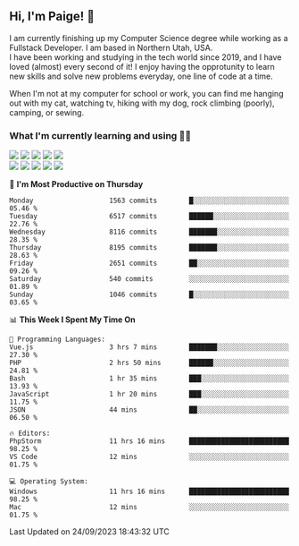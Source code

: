 ## Hi, I'm Paige! :vulcan_salute:

I am currently finishing up my Computer Science degree while working as a Fullstack Developer. I am based in Northern Utah, USA. \
I have been working and studying in the tech world since 2019, and I have loved (almost) every second of it! I enjoy having the opprotunity to learn new skills and solve new problems everyday, one line of code at a time.  

When I'm not at my computer for school or work, you can find me hanging out with my cat, watching tv, hiking with my dog, rock climbing (poorly), camping, or sewing.  

### What I'm currently learning and using :woman_technologist:
![](https://img.shields.io/badge/Laravel-FF2D20?style=for-the-badge&logo=laravel&logoColor=white) 
![](https://img.shields.io/badge/PHP-777BB4?style=for-the-badge&logo=php&logoColor=white)
![](https://img.shields.io/badge/Vue.js-35495E?style=for-the-badge&logo=vuedotjs&logoColor=4FC08D) 
![](https://img.shields.io/badge/MySQL-005C84?style=for-the-badge&logo=mysql&logoColor=white) 
![](https://img.shields.io/badge/Tailwind_CSS-38B2AC?style=for-the-badge&logo=tailwind-css&logoColor=white) \
![](https://img.shields.io/badge/Python-FFD43B?style=for-the-badge&logo=python&logoColor=blue)
![](https://img.shields.io/badge/Django-092E20?style=for-the-badge&logo=django&logoColor=green)
![](https://img.shields.io/badge/Kotlin-0095D5?&style=for-the-badge&logo=kotlin&logoColor=white)
![](https://img.shields.io/badge/Java-ED8B00?style=for-the-badge&logo=java&logoColor=white)
![](https://img.shields.io/badge/Haskell-5D4F85?style=for-the-badge&logo=haskell&logoColor=white) 

<!--START_SECTION:waka-->
📅 **I'm Most Productive on Thursday** 

```text
Monday                   1563 commits        █░░░░░░░░░░░░░░░░░░░░░░░░   05.46 % 
Tuesday                  6517 commits        ██████░░░░░░░░░░░░░░░░░░░   22.76 % 
Wednesday                8116 commits        ███████░░░░░░░░░░░░░░░░░░   28.35 % 
Thursday                 8195 commits        ███████░░░░░░░░░░░░░░░░░░   28.63 % 
Friday                   2651 commits        ██░░░░░░░░░░░░░░░░░░░░░░░   09.26 % 
Saturday                 540 commits         ░░░░░░░░░░░░░░░░░░░░░░░░░   01.89 % 
Sunday                   1046 commits        █░░░░░░░░░░░░░░░░░░░░░░░░   03.65 % 
```


📊 **This Week I Spent My Time On** 

```text
💬 Programming Languages: 
Vue.js                   3 hrs 7 mins        ███████░░░░░░░░░░░░░░░░░░   27.30 % 
PHP                      2 hrs 50 mins       ██████░░░░░░░░░░░░░░░░░░░   24.81 % 
Bash                     1 hr 35 mins        ███░░░░░░░░░░░░░░░░░░░░░░   13.93 % 
JavaScript               1 hr 20 mins        ███░░░░░░░░░░░░░░░░░░░░░░   11.75 % 
JSON                     44 mins             ██░░░░░░░░░░░░░░░░░░░░░░░   06.50 % 

🔥 Editors: 
PhpStorm                 11 hrs 16 mins      █████████████████████████   98.25 % 
VS Code                  12 mins             ░░░░░░░░░░░░░░░░░░░░░░░░░   01.75 % 

💻 Operating System: 
Windows                  11 hrs 16 mins      █████████████████████████   98.25 % 
Mac                      12 mins             ░░░░░░░░░░░░░░░░░░░░░░░░░   01.75 % 
```


 Last Updated on 24/09/2023 18:43:32 UTC
<!--END_SECTION:waka-->
